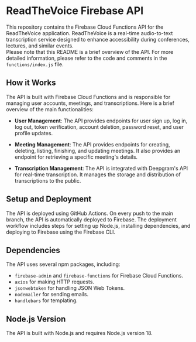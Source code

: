 # ReadTheVoice Firebase API

This repository contains the Firebase Cloud Functions API for the ReadTheVoice application. ReadTheVoice is a real-time audio-to-text transcription service designed to enhance accessibility during conferences, lectures, and similar events.  
Please note that this README is a brief overview of the API. For more detailed information, please refer to the code and comments in the `functions/index.js` file.

## How it Works

The API is built with Firebase Cloud Functions and is responsible for managing user accounts, meetings, and transcriptions. Here is a brief overview of the main functionalities:

- **User Management**: The API provides endpoints for user sign up, log in, log out, token verification, account deletion, password reset, and user profile updates.

- **Meeting Management**: The API provides endpoints for creating, deleting, listing, finishing, and updating meetings. It also provides an endpoint for retrieving a specific meeting's details.

- **Transcription Management**: The API is integrated with Deepgram's API for real-time transcription. It manages the storage and distribution of transcriptions to the public.

## Setup and Deployment

The API is deployed using GitHub Actions. On every push to the main branch, the API is automatically deployed to Firebase. The deployment workflow includes steps for setting up Node.js, installing dependencies, and deploying to Firebase using the Firebase CLI.

## Dependencies

The API uses several npm packages, including:

- `firebase-admin` and `firebase-functions` for Firebase Cloud Functions.
- `axios` for making HTTP requests.
- `jsonwebtoken` for handling JSON Web Tokens.
- `nodemailer` for sending emails.
- `handlebars` for templating.

## Node.js Version

The API is built with Node.js and requires Node.js version 18.